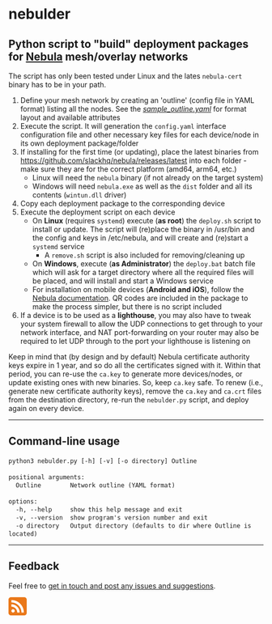 # nebulder

## Python script to "build" deployment packages for [Nebula](https://nebula.defined.net/docs) mesh/overlay networks

The script has only been tested under Linux and the lates `nebula-cert` binary has to be in your path.

1. Define your mesh network by creating an 'outline' (config file in YAML format) listing all the nodes. See the [*sample_outline.yaml*](https://github.com/erykjj/nebulder/blob/main/res/sample_outline.yaml) for format layout and available attributes
2. Execute the script. It will generation the `config.yaml` interface configuration file and other necessary key files for each device/node in its own deployment package/folder
3. If installing for the first time (or updating), place the latest binaries from https://github.com/slackhq/nebula/releases/latest into each folder - make sure they are for the correct platform (amd64, arm64, etc.)
    - Linux will need the `nebula` binary (if not already on the target system)
    - Windows will need `nebula.exe` as well as the `dist` folder and all its contents (`wintun.dll` driver)
4. Copy each deployment package to the corresponding device
5. Execute the deployment script on each device
    - On **Linux** (requires `systemd`) execute (**as root**) the `deploy.sh` script to install or update. The script will (re)place the binary in /usr/bin and the config and keys in /etc/nebula, and will create and (re)start a `systemd` service
      - A `remove.sh` script is also included for removing/cleaning up
    - On **Windows**, execute (**as Administrator**) the `deploy.bat` batch file which will ask for a target directory where all the required files will be placed, and will install and start a Windows service
    - For installation on mobile devices (**Android and iOS**), follow the [Nebula documentation](https://nebula.defined.net/docs/guides/quick-start/). QR codes are included in the package to make the process simpler, but there is no script included
6. If a device is to be used as a **lighthouse**, you may also have to tweak your system firewall to allow the UDP connections to get through to your network interface, and NAT port-forwarding on your router may also be required to let UDP through to the port your lighthouse is listening on

Keep in mind that (by design and by default) Nebula certificate authority keys expire in 1 year, and so do all the certificates signed with it. Within that period, you can re-use the `ca.key` to generate more devices/nodes, or update existing ones with new binaries. So, keep `ca.key` safe. To renew (i.e., generate new certificate authority keys), remove the `ca.key` and `ca.crt` files from the destination directory, re-run the `nebulder.py` script, and deploy again on every device. 

____
## Command-line usage
```
python3 nebulder.py [-h] [-v] [-o directory] Outline

positional arguments:
  Outline        Network outline (YAML format)

options:
  -h, --help     show this help message and exit
  -v, --version  show program's version number and exit
  -o directory   Output directory (defaults to dir where Outline is located)
```
____
## Feedback

Feel free to [get in touch and post any issues and suggestions](https://github.com/erykjj/nebulder/issues).

[![RSS of releases](res/rss-36.png)](https://github.com/erykjj/nebulder/releases.atom)
